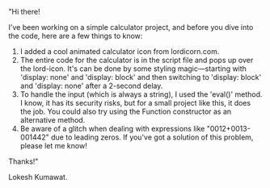 "Hi there!

I've been working on a simple calculator project, and before you dive into the code, here are a few things to know:
1. I added a cool animated calculator icon from lordicorn.com.
2. The entire code for the calculator is in the script file and pops up over the lord-icon. 
  It's can be done by some styling magic—starting with 'display: none' and 'display: block' and then switching to 'display: block' and 'display: none' after a 2-second delay.
3. To handle the input (which is always a string), I used the 'eval()' method. I know, 
  it has its security risks, but for a small project like this, it does the job. You could also try using the Function constructor as an alternative method.
4. Be aware of a glitch when dealing with expressions like "0012+0013-001442" due to leading zeros. If you've got a solution of this problem, please let me know!


Thanks!"

Lokesh Kumawat.
